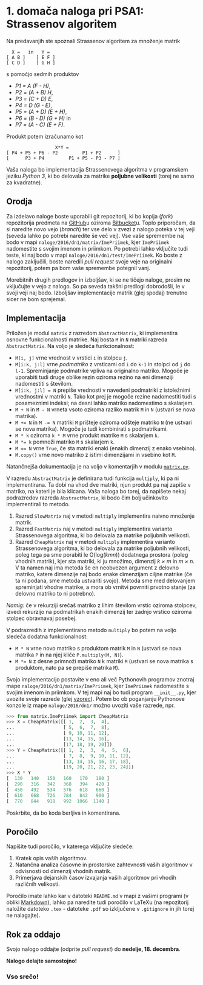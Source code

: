 # 1. domača naloga pri PSA1: Strassenov algoritem

Na predavanjih ste spoznali Strassenov algoritem za množenje matrik
```
  X =   in   Y =
[ A B ]    [ E F ]
[ C D ]    [ G H ]
```
s pomočjo sedmih produktov

* *P1 = A (F - H)*,
* *P2 = (A + B) H*,
* *P3 = (C + D) E*,
* *P4 = D (G - E)*,
* *P5 = (A + D) (E + H)*,
* *P6 = (B - D) (G + H)* in
* *P7 = (A - C) (E + F)*.

Produkt potem izračunamo kot
```
                  X*Y =
[ P4 + P5 + P6 - P2         P1 + P2      ]
[      P3 + P4         P1 + P5 - P3 - P7 ]
```
Vaša naloga bo implementacija Strassenovega algoritma v programskem jeziku *Python 3*, ki bo delovala za matrike **poljubne velikosti** (torej ne samo za kvadratne).

## Orodja

Za izdelavo naloge boste uporabili git repozitorij, ki bo kopija (*fork*) repozitorija predmeta na [GitHub](https://github.com/jaanos/PSA1)u oziroma [Bitbucket](https://bitbucket.org/jaanos/psa1)u. Toplo priporočam, da si naredite novo vejo (*branch*) ter vse delo v zvezi z nalogo poteka v tej veji (seveda lahko po potrebi naredite še več vej). Vse vaše spremembe naj bodo v mapi `naloge/2016/dn1/matrix/ImePriimek`, kjer `ImePriimek` nadomestite s svojim imenom in priimkom. Po potrebi lahko vključite tudi teste, ki naj bodo v mapi `naloge/2016/dn1/test/ImePriimek`. Ko boste z nalogo zaključili, boste naredili *pull request* svoje veje na originalni repozitorij, potem pa bom vaše spremembe potegnil vanj.

Morebitnih drugih predlogov in izboljšav, ki se ne tičejo naloge, prosim ne vključujte v vejo z nalogo. So pa seveda takšni predlogi dobrodošli, le v svoji veji naj bodo. Izboljšav implementacije matrik (glej spodaj) trenutno sicer ne bom sprejemal.

## Implementacija

Priložen je modul `matrix` z razredom `AbstractMatrix`, ki implementira osnovne funkcionalnosti matrike. Naj bosta `M` in `N` matriki razreda `AbstractMatrix`. Na voljo je sledeča funkcionalnost:

* `M[i, j]` vrne vrednost v vrstici `i` in stolpcu `j`.
* `M[i:k, j:l]` vrne *podmatriko* z vrsticami od `i` do `k-1` in stolpci od `j` do `l-1`. Spreminjanje podmatrike vpliva na originalno matriko. Mogoče je uporabiti tudi druge oblike rezin oziroma rezino na eni dimenziji nadomestiti s številom.
* `M[i:k, j:l] = N` prepiše vrednosti v navedeni podmatriki z istoležnimi vrednostmi v matriki `N`. Tako kot prej je mogoče rezine nadomestiti tudi s posameznimi indeksi; na desni lahko matriko nadomestimo s skalarjem.
* `M + N` in `M - N` vrneta vsoto oziroma razliko matrik `M` in `N` (ustvari se nova matrika).
* `M += N` in `M -= N` matriki `M` prišteje oziroma odšteje matriko `N` (ne ustvari se nova matrika). Mogoče je tudi kombinirati s podmatrikami.
* `M * k` oziroma `k * M` vrne produkt matrike `M` s skalarjem `k`.
* `M *= k` pomnoži matriko `M` s skalarjem `k`.
* `M == N` vrne `True`, če sta matriki enaki (enakih dimenzij z enako vsebino).
* `M.copy()` vrne novo matriko z istimi dimenzijami in vsebino kot `M`.

Natančnejša dokumentacija je na voljo v komentarjih v modulu [`matrix.py`](matrix/matrix.py).

V razredu `AbstractMatrix` je definirana tudi funkcija `multiply`, ki pa ni implementirana. Ta dobi na vhod dve matriki, njun produkt pa naj zapiše v matriko, na kateri je bila klicana. Vaša naloga bo torej, da napišete nekaj podrazredov razreda `AbstractMatrix`, ki bodo čim bolj učinkovito implementirali to metodo.

1. Razred `SlowMatrix` naj v metodi `multiply` implementira naivno množenje matrik.
2. Razred `FastMatrix` naj v metodi `multiply` implementira varianto Strassenovega algoritma, ki bo delovala za matrike poljubnih velikosti.
3. Razred `CheapMatrix` naj v metodi `multiply` implementira varianto Strassenovega algoritma, ki bo delovala za matrike poljubnih velikosti, poleg tega pa sme porabiti le O(log(*kmn*)) dodatnega prostora (poleg vhodnih matrik), kjer sta matriki, ki ju množimo, dimenzij *k × m* in *m × n*. V ta namen naj ima metoda še en neobvezen argument z delovno matriko, katere dimenzije naj bodo enake dimenzijam ciljne matrike (če ta ni podana, sme metoda ustvariti svojo). Metoda sme med delovanjem spreminjati vhodne matrike, a mora ob vrnitvi povrniti prvotno stanje (za delovno matriko to ni potrebno).

*Namig*: če v rekurziji srečaš matriko z lihim številom vrstic oziroma stolpcev, izvedi rekurzijo na podmatrikah enakih dimenzij ter zadnjo vrstico oziroma stolpec obravnavaj posebej.

V podrazredih z implementirano metodo `multiply` bo potem na voljo sledeča dodatna funkcionalnost:

* `M * N` vrne novo matriko s produktom matrik `M` in `N` (ustvari se nova matrika `P` in na njej kliče `P.multiply(M, N)`).
* `M *= N` z desne primnoži matriko `N` k matriki `M` (ustvari se nova matrika s produktom, nato pa se prepiše matrika `M`).

Svojo implementacijo postavite v eno ali več Pythonovih programov znotraj mape `naloge/2016/dn1/matrix/ImePriimek`, kjer `ImePriimek` nadomestite s svojim imenom in priimkom. V tej mapi naj bo tudi program `__init__.py`, kjer uvozite svoje razrede (glej [vzorec](matrix/vzorec/__init__.py)). Potem bo ob poganjanju Pythonove konzole iz mape `naloge/2016/dn1/` možno uvoziti vaše razrede, npr.
```python
>>> from matrix.ImePriimek import CheapMatrix
>>> X = CheapMatrix([[ 1,  2,  3,  4],
...                  [ 5,  6,  7,  8],
...                  [ 9, 10, 11, 12],
...                  [13, 14, 15, 16],
...                  [17, 18, 19, 20]])
>>> Y = CheapMatrix([[ 1,  2,  3,  4,  5,  6],
...                  [ 7,  8,  9, 10, 11, 12],
...                  [13, 14, 15, 16, 17, 18],
...                  [19, 20, 21, 22, 23, 24]])
>>> X * Y
[  130   140   150   160   170   180 ]
[  290   316   342   368   394   420 ]
[  450   492   534   576   618   660 ]
[  610   668   726   784   842   900 ]
[  770   844   918   992  1066  1140 ]
```
Poskrbite, da bo koda berljiva in komentirana.

## Poročilo

Napišite tudi poročilo, v katerega vključite sledeče:

1. Kratek opis vaših algoritmov.
2. Natančna analiza časovne in prostorske zahtevnosti vaših algoritmov v odvisnosti od dimenzij vhodnih matrik.
3. Primerjava dejanskih časov izvajanja vaših algoritmov pri vhodih različnih velikosti.

Poročilo imate lahko kar v datoteki `README.md` v mapi z vašimi programi (v obliki [Markdown](https://guides.github.com/features/mastering-markdown/)), lahko pa naredite tudi poročilo v LaTeXu (na repozitorij naložite datoteko `.tex` - datoteke `.pdf` so izključene v `.gitignore` in jih torej ne nalagajte).

## Rok za oddajo

Svojo nalogo oddajte (odprite *pull request*) do **nedelje, 18. decembra**.

**Nalogo delajte samostojno!**

### Vso srečo!
